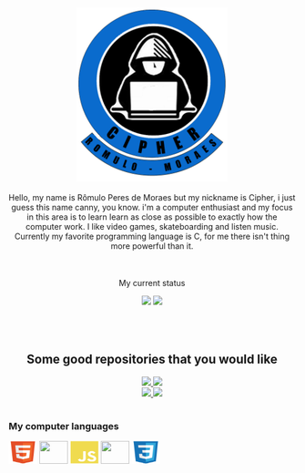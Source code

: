 <div align="center">
   <img height="305px" src="./R.gif">
</div>

<br/>

<div align="center">
   Hello, my name is Rômulo Peres de Moraes but my nickname is Cipher, i just guess this name canny, you know. i'm a computer enthusiast and my focus in
   this area is to learn learn as close as possible to exactly how the computer work. I like video games, skateboarding and listen music. Currently my
   favorite programming language is C, for me there isn't thing more powerful than it.
</div>

<br/>
<br/>

<div align="center">
   <p>My current status</p>
  <img height="117px" src="https://github-readme-stats.vercel.app/api?username=Romulo-Moraes&theme=tokyonight&show_icons=true">
  <img height="117px" src="https://github-readme-stats.vercel.app/api/top-langs/?username=Romulo-Moraes&theme=tokyonight&layout=compact">
</div>


<br/>
<br/>
<br/>

<h2 align="center">Some good repositories that you would like</h2>
<div align="center">
   <div align="center">
      <a href="https://github.com/Romulo-Moraes/Assembly-Toolkit">
         <img height="95px" src="https://github-readme-stats.vercel.app/api/pin/?username=Romulo-Moraes&repo=Assembly-Toolkit&theme=tokyonight">
      </a>
      <a href="https://github.com/Romulo-Moraes/Battering-ram">
         <img height="95px" src="https://github-readme-stats.vercel.app/api/pin/?username=Romulo-Moraes&repo=R-matrix&theme=tokyonight">
      </a>
   </div>
   <div>
      <a href="https://github.com/Romulo-Moraes/Portal">
         <img height="95px" src="https://github-readme-stats.vercel.app/api/pin/?username=Romulo-Moraes&repo=R-clock&theme=tokyonight">
      </a>
      <a href="https://github.com/Romulo-Moraes/Holiday">
         <img height="95px" src="https://github-readme-stats.vercel.app/api/pin/?username=Romulo-Moraes&repo=Holiday&theme=tokyonight">
      </a>
   </div>
</div>

#

### My computer languages

<div>
  <img align="center" height="40" width="50" src="https://raw.githubusercontent.com/devicons/devicon/master/icons/html5/html5-original.svg">
   <img align="center" height="40" width="50" src="https://th.bing.com/th/id/OIP.Q8fx3MyWSLm3iphA74htTgHaHa?pid=ImgDet&rs=1">
  <img align="center" height="40" width="50" src="https://raw.githubusercontent.com/devicons/devicon/master/icons/javascript/javascript-plain.svg">
   <img align="center" height="40" width="50" src="https://p7.hiclipart.com/preview/889/976/939/the-c-programming-language-computer-programming-programming.jpg"/>
  <img align="center" height="40" width="50" src="https://raw.githubusercontent.com/devicons/devicon/master/icons/css3/css3-original.svg">
</div>
